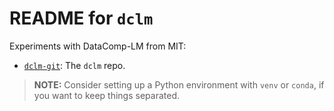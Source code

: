 # README for `dclm`

Experiments with DataComp-LM from MIT:

* [`dclm-git`](https://github.com/mlfoundations/dclm): The `dclm` repo.

> **NOTE:** Consider setting up a Python environment with `venv` or `conda`, if you want to keep things separated.
